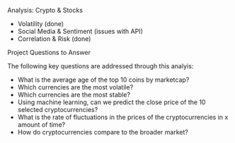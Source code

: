 Analysis: Crypto & Stocks
- Volatility (done)
- Social Media & Sentiment (issues with API)
- Correlation & Risk (done)

Project Questions to Answer

The following key questions are addressed through this analyis:
- What is the average age of the top 10 coins by marketcap?
- Which currencies are the most volatile?
- Which currencies are the most stable?
- Using machine learning, can we predict the close price of the 10 selected cryptocurrencies?
- What is the rate of fluctuations in the prices of the cryptocurrencies in x amount of time?
- How do cryptocurrencies compare to the broader market?
